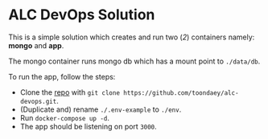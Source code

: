 # ALC DevOps Solution

This is a simple solution which creates and run two (_2_) containers namely: **mongo** and **app**.  

The mongo container runs mongo db which has a mount point to `./data/db`.  

To run the app, follow the steps:  
- Clone the [repo](https://github.com/toondaey/alc-devops) with `git clone https://github.com/toondaey/alc-devops.git`.
- (Duplicate and) rename `./.env-example` to `./env`.
- Run `docker-compose up -d`.
- The app should be listening on port `3000`.
